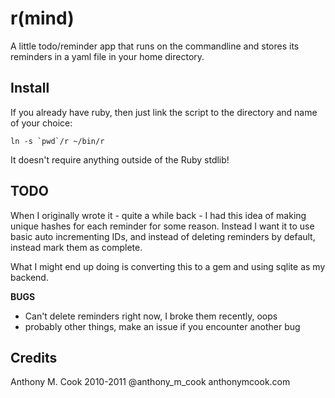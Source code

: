r(mind)
=======

A little todo/reminder app that runs on the commandline and stores its reminders in a yaml file in your home directory.


Install
-------

If you already have ruby, then just link the script to the directory and name of your choice:

```ln -s `pwd`/r ~/bin/r```

It doesn't require anything outside of the Ruby stdlib!


TODO
----

When I originally wrote it - quite a while back - I had this idea of making unique hashes for each reminder for some reason.
Instead I want it to use basic auto incrementing IDs, and instead of deleting reminders by default, instead mark them as complete.

What I might end up doing is converting this to a gem and using sqlite as my backend.

**BUGS**

* Can't delete reminders right now, I broke them recently, oops
* probably other things, make an issue if you encounter another bug

Credits
-------

Anthony M. Cook 2010-2011
@anthony_m_cook
anthonymcook.com

